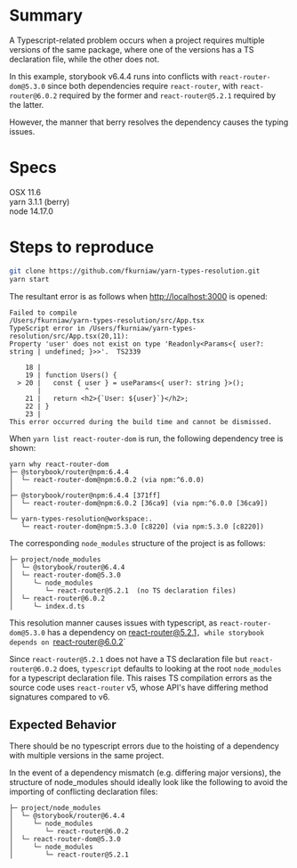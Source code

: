 # Summary
A Typescript-related problem occurs when a project requires multiple versions of the same package, where one of the versions has a TS declaration file, while the other does not.

In this example, storybook v6.4.4 runs into conflicts with `react-router-dom@5.3.0` since both dependencies require `react-router`, with `react-router@6.0.2` required by the former and `react-router@5.2.1` required by the latter.

However, the manner that berry resolves the dependency causes the typing issues.

# Specs
OSX 11.6  
yarn 3.1.1 (berry)  
node 14.17.0

# Steps to reproduce

```bash
git clone https://github.com/fkurniaw/yarn-types-resolution.git
yarn start
```

The resultant error is as follows when [http://localhost:3000](http://localhost:3000) is opened:
```
Failed to compile
/Users/fkurniaw/yarn-types-resolution/src/App.tsx
TypeScript error in /Users/fkurniaw/yarn-types-resolution/src/App.tsx(20,11):
Property 'user' does not exist on type 'Readonly<Params<{ user?: string | undefined; }>>'.  TS2339

    18 | 
    19 | function Users() {
  > 20 |   const { user } = useParams<{ user?: string }>();
       |           ^
    21 |   return <h2>{`User: ${user}`}</h2>;
    22 | }
    23 |
This error occurred during the build time and cannot be dismissed.
```

When `yarn list react-router-dom` is run, the following dependency tree is shown:
```
yarn why react-router-dom
├─ @storybook/router@npm:6.4.4
│  └─ react-router-dom@npm:6.0.2 (via npm:^6.0.0)
│
├─ @storybook/router@npm:6.4.4 [371ff]
│  └─ react-router-dom@npm:6.0.2 [36ca9] (via npm:^6.0.0 [36ca9])
│
└─ yarn-types-resolution@workspace:.
   └─ react-router-dom@npm:5.3.0 [c8220] (via npm:5.3.0 [c8220])
```

The corresponding `node_modules` structure of the project is as follows:
```
├─ project/node_modules
│  └─ @storybook/router@6.4.4
│  └─ react-router-dom@5.3.0
│     └– node_modules
│        └─ react-router@5.2.1  (no TS declaration files)
│  └─ react-router@6.0.2
│     └– index.d.ts
```

This resolution manner causes issues with typescript, as `react-router-dom@5.3.0` has a dependency on react-router@5.2.1`, while storybook depends on `react-router@6.0.2`

Since `react-router@5.2.1` does not have a TS declaration file but `react-router@6.0.2` does, `typescript` defaults to looking at the root `node_modules` for a typescript declaration file. This raises TS compilation errors as the source code uses `react-router` v5, whose API's have differing method signatures compared to v6.

## Expected Behavior
There should be no typescript errors due to the hoisting of a dependency with multiple versions in the same project.

In the event of a dependency mismatch (e.g. differing major versions), the structure of node_modules should ideally look like the following to avoid the importing of conflicting declaration files:
```
├─ project/node_modules
│  └─ @storybook/router@6.4.4
│     └─ node_modules
│        └─ react-router@6.0.2
│  └─ react-router-dom@5.3.0
│     └─ node_modules
│        └─ react-router@5.2.1
```
